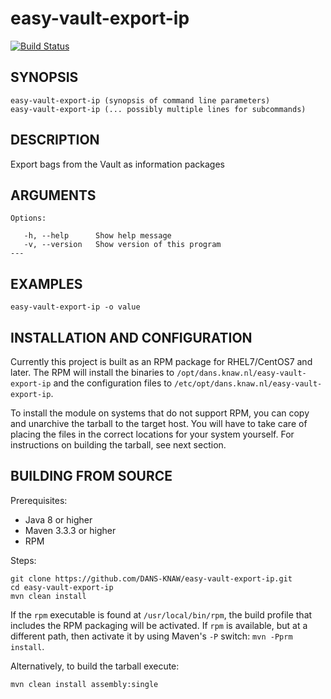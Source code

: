easy-vault-export-ip
===========
[![Build Status](https://travis-ci.org/DANS-KNAW/easy-vault-export-ip.png?branch=master)](https://travis-ci.org/DANS-KNAW/easy-vault-export-ip)

<!-- Remove this comment and extend the descriptions below -->


SYNOPSIS
--------

    easy-vault-export-ip (synopsis of command line parameters)
    easy-vault-export-ip (... possibly multiple lines for subcommands)


DESCRIPTION
-----------

Export bags from the Vault as information packages


ARGUMENTS
---------

    Options:

       -h, --help      Show help message
       -v, --version   Show version of this program
    ---

EXAMPLES
--------

    easy-vault-export-ip -o value

INSTALLATION AND CONFIGURATION
------------------------------
Currently this project is built as an RPM package for RHEL7/CentOS7 and later. The RPM will install the binaries to
`/opt/dans.knaw.nl/easy-vault-export-ip` and the configuration files to `/etc/opt/dans.knaw.nl/easy-vault-export-ip`. 

To install the module on systems that do not support RPM, you can copy and unarchive the tarball to the target host.
You will have to take care of placing the files in the correct locations for your system yourself. For instructions
on building the tarball, see next section.

BUILDING FROM SOURCE
--------------------
Prerequisites:

* Java 8 or higher
* Maven 3.3.3 or higher
* RPM

Steps:
    
    git clone https://github.com/DANS-KNAW/easy-vault-export-ip.git
    cd easy-vault-export-ip 
    mvn clean install

If the `rpm` executable is found at `/usr/local/bin/rpm`, the build profile that includes the RPM 
packaging will be activated. If `rpm` is available, but at a different path, then activate it by using
Maven's `-P` switch: `mvn -Pprm install`.

Alternatively, to build the tarball execute:

    mvn clean install assembly:single
